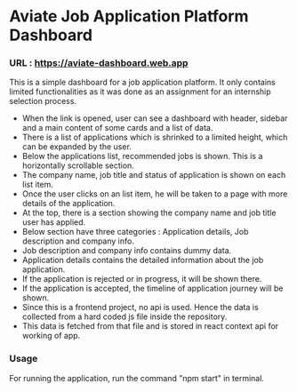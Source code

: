 # Aviate Job Application Platform Dashboard

### URL : https://aviate-dashboard.web.app

This is a simple dashboard for a job application platform. It only contains limited functionalities as it was done as an assignment for an internship selection process. 

* When the link is opened, user can see a dashboard with header, sidebar and a main content of some cards and a list of data.
* There is a list of applications which is shrinked to a limited height, which can be expanded by the user.
* Below the applications list, recommended jobs is shown. This is a horizontally scrollable section.
* The company name, job title and status of application is shown on each list item.
* Once the user clicks on an list item, he will be taken to a page with more details of the application.
* At the top, there is a section showing the company name and job title user has applied.
* Below section have three categories : Application details, Job description and company info.
* Job description and company info contains dummy data.
* Application details contains the detailed information about the job application.
* If the application is rejected or in progress, it will be shown there.
* If the application is accepted, the timeline of application journey will be shown.
* Since this is a frontend project, no api is used. Hence the data is collected from a hard coded js file inside the repository. 
* This data is fetched from that file and is stored in react context api for working of app.

### Usage

For running the application, run the command "npm start" in terminal.
